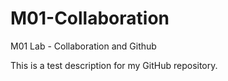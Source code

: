 # M01-Collaboration

M01 Lab - Collaboration and Github 

This is a test description for my GitHub repository.
